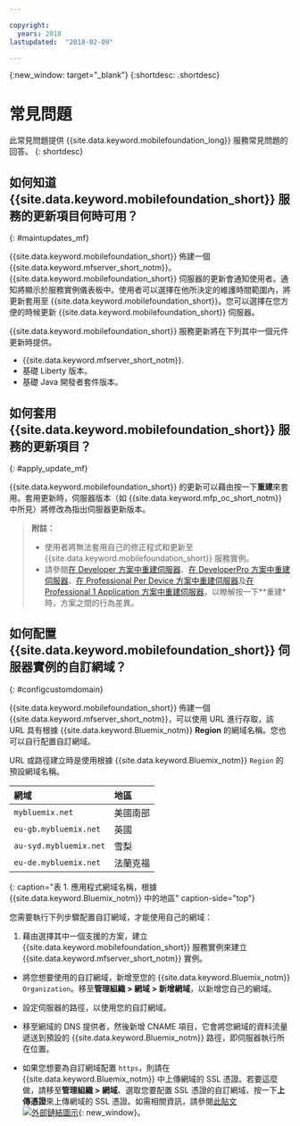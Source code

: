 ```yaml
---

copyright:
  years: 2018
lastupdated:  "2018-02-09"

---
```


{:new_window: target="_blank"}
{:shortdesc: .shortdesc}


# 常見問題

此常見問題提供 {{site.data.keyword.mobilefoundation_long}} 服務常見問題的回答。
{: shortdesc}

## 如何知道 {{site.data.keyword.mobilefoundation_short}} 服務的更新項目何時可用？
{: #maintupdates_mf}

{{site.data.keyword.mobilefoundation_short}} 佈建一個 {{site.data.keyword.mfserver_short_notm}}。{{site.data.keyword.mobilefoundation_short}} 伺服器的更新會通知使用者。通知將顯示於服務實例儀表板中。使用者可以選擇在他所決定的維護時間範圍內，將更新套用至 {{site.data.keyword.mobilefoundation_short}}。您可以選擇在您方便的時候更新 {{site.data.keyword.mobilefoundation_short}} 伺服器。


{{site.data.keyword.mobilefoundation_short}} 服務更新將在下列其中一個元件更新時提供。

* {{site.data.keyword.mfserver_short_notm}}.
* 基礎 Liberty 版本。
* 基礎 Java 開發者套件版本。

## 如何套用 {{site.data.keyword.mobilefoundation_short}} 服務的更新項目？
{: #apply_update_mf}

{{site.data.keyword.mobilefoundation_short}} 的更新可以藉由按一下**重建**來套用。套用更新時，伺服器版本（如 {{site.data.keyword.mfp_oc_short_notm}} 中所見）將修改為指出伺服器更新版本。

> **附註：**
>  * 使用者將無法套用自己的修正程式和更新至 {{site.data.keyword.mobilefoundation_short}} 服務實例。
>  * 請參閱[在 Developer 方案中重建伺服器](c_using_mfs_p1.html#recreate_mobilefoundation_p1)、[在 DeveloperPro 方案中重建伺服器](c_using_mfs_p3.html#recreate_mobilefoundation_p3)、[在 Professional Per Device 方案中重建伺服器](c_using_mfs_p4.html#recreate_mobilefoundation_p5)及[在 Professional 1 Application 方案中重建伺服器](c_using_mfs_p2.html#recreate_mobilefoundation_p2)，以瞭解按一下**重建* 時，方案之間的行為差異。
>

## 如何配置 {{site.data.keyword.mobilefoundation_short}} 伺服器實例的自訂網域？
{: #configcustomdomain}

{{site.data.keyword.mobilefoundation_short}} 佈建一個 {{site.data.keyword.mfserver_short_notm}}，可以使用 URL 進行存取，該 URL 具有根據 {{site.data.keyword.Bluemix_notm}} **Region** 的網域名稱。您也可以自行配置自訂網域。


URL 或路徑建立時是使用根據 {{site.data.keyword.Bluemix_notm}} `Region` 的預設網域名稱。

  |網域|  地區|    
  |:----- | :----- |    
  |`mybluemix.net` | 美國南部|    
  |`eu-gb.mybluemix.net` | 英國|
  |`au-syd.mybluemix.net` | 雪梨|   
  |`eu-de.mybluemix.net` | 法蘭克福|   
  {: caption="表 1. 應用程式網域名稱，根據 {{site.data.keyword.Bluemix_notm}} 中的地區" caption-side="top"}

您需要執行下列步驟配置自訂網域，才能使用自己的網域：

1.	藉由選擇其中一個支援的方案，建立 {{site.data.keyword.mobilefoundation_short}} 服務實例來建立 {{site.data.keyword.mfserver_short_notm}} 實例。

+ 將您想要使用的自訂網域，新增至您的 {{site.data.keyword.Bluemix_notm}} `Organization`。移至**管理組織 > 網域 > 新增網域**，以新增您自己的網域。

+ 設定<!--container group-->伺服器的路徑，以使用您的自訂網域。

+ 移至網域的 DNS 提供者，然後新增 CNAME 項目，它會將您網域的資料流量遞送到預設的 {{site.data.keyword.Bluemix_notm}} 路徑，即<!--container group-->伺服器執行所在位置。

+ 如果您想要為自訂網域配置 `https`，則請在 {{site.data.keyword.Bluemix_notm}} 中上傳網域的 SSL 憑證。若要這麼做，請移至**管理組織 > 網域**、選取您要配置 SSL 憑證的自訂網域、按一下**上傳憑證**來上傳網域的 SSL 憑證。如需相關資訊，請參閱[此貼文 ![外部鏈結圖示](../../icons/launch-glyph.svg "外部鏈結圖示")](https://developer.ibm.com/bluemix/2014/09/28/ssl-certificates-bluemix-custom-domains/){: new_window}。
